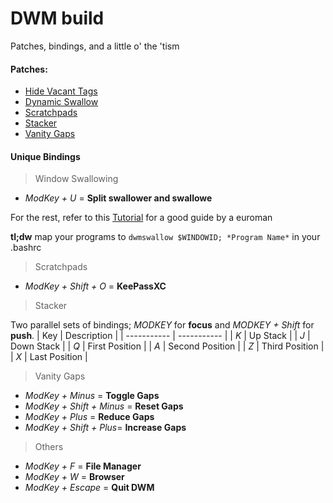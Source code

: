 # DWM build
Patches, bindings, and a little o' the 'tism

#### Patches:
- [Hide Vacant Tags](https://dwm.suckless.org/patches/hide_vacant_tags/)
- [Dynamic Swallow](https://dwm.suckless.org/patches/dynamicswallow/)
- [Scratchpads](https://dwm.suckless.org/patches/scratchpads/)
- [Stacker](https://dwm.suckless.org/patches/stacker/)
- [Vanity Gaps](https://dwm.suckless.org/patches/vanitygaps/)

#### Unique Bindings
> Window Swallowing
- _ModKey + U_ = **Split swallower and swallowe**

For the rest, refer to this [Tutorial](https://www.youtube.com/watch?v=iB4aBY0H_oI) for a good guide by a euroman

**tl;dw**
map your programs to `dwmswallow $WINDOWID; *Program Name*` in your .bashrc

> Scratchpads
- _ModKey + Shift + O_ = **KeePassXC**

> Stacker

Two parallel sets of bindings; _MODKEY_ for **focus** and _MODKEY + Shift_ for **push**.
| Key | Description |
| ----------- | ----------- |
| *K* | Up Stack |
| *J* | Down Stack |
| *Q* | First Position |
| *A* | Second Position |
| *Z* | Third Position |
| *X* | Last Position |

> Vanity Gaps
- _ModKey + Minus_ = **Toggle Gaps**
- _ModKey + Shift + Minus_ = **Reset Gaps**
- _ModKey + Plus_ = **Reduce Gaps**
- _ModKey + Shift + Plus_= **Increase Gaps**

> Others
- _ModKey + F_ = **File Manager**
- _ModKey + W_ = **Browser**
- _ModKey + Escape_ = **Quit DWM**
